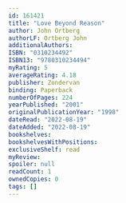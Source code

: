```yaml
---
id: 161421
title: "Love Beyond Reason"
author: John Ortberg
authorLF: Ortberg John
additionalAuthors: 
ISBN: "0310234492"
ISBN13: "9780310234494"
myRating: 5
averageRating: 4.18
publisher: Zondervan
binding: Paperback
numberOfPages: 224
yearPublished: "2001"
originalPublicationYear: "1998"
dateRead: "2022-08-19"
dateAdded: "2022-08-19"
bookshelves: 
bookshelvesWithPositions: 
exclusiveShelf: read
myReview: 
spoiler: null
readCount: 1
ownedCopies: 0
tags: []
---
```


